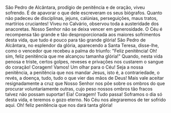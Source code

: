 
São Pedro de Alcântara, prodígio de penitência e de oração, viveu sofrendo. É de apavorar o que dele escreveram os seus biógrafos. Quanto não padeceu de disciplinas, jejuns, calúnias, perseguições, maus tratos, martírios cruciantes! Viveu no Calvário, observou toda a austeridade dos anacoretas. Nosso Senhor não se deixa vencer em generosidade. O Céu é recompensa tão grande e tão desproporcionada aos maiores sofrimentos desta vida, que tudo é pouco para tão grande glória! São Pedro de Alcântara, no esplendor da glória, aparecendo a Santa Teresa, disse-lhe, como o vencedor que recebeu a palma do triunfo: "Feliz penitência! Oh! sim, feliz penitência que me alcançou tamanha glória!" Quando, nesta vida penosa e triste, certos golpes, reveses e privações nos custarem o sangue do coração! Coragem! Vamos! Um olhar para o Céu! Seja a nossa penitência, a penitência que nos mandar Jesus, isto é, a contrariedade, o revés, a doença, tudo, tudo o que vier das mãos de Deus! Mais vale aceitar resignadamente a cruz que Nosso Senhor nos põe sobre os ombros do que procurar voluntariamente outras, cujo peso nossos ombros tão fracos talvez não possam suportar! Eia! Coragem! Tudo passa! Soframos o dia só desta vida, e teremos o gozo eterno. No Céu nos alegraremos de ter sofrido aqui. Oh! feliz penitência que nos dará tanta glória!

